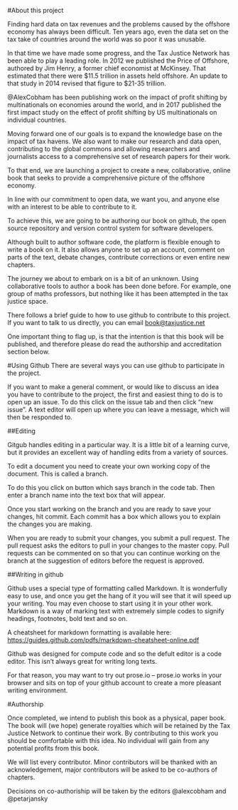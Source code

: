 #About this project

Finding hard data on tax revenues and the problems caused by the offshore economy has always been difficult. Ten years ago, even the data set on the tax take of countries around the world was so poor it was unusable.

In that time we have made some progress, and the Tax Justice Network has been able to play a leading role. In 2012 we published the Price of Offshore, authored by Jim Henry, a former chief economist at McKinsey. That estimated that there were $11.5 trillion in assets held offshore. An update to that study in 2014 revised that figure to $21-35 trillion.

@AlexCobham has been publishing work on the impact of profit shifting by multinationals on economies around the world, and in 2017 published the first impact study on the effect of profit shifting by US multinationals on individual countries.

Moving forward one of our goals is to expand the knowledge base on the impact of tax havens. We also want to make our research and data open, contributing to the global commons and allowing researchers and journalists access to a comprehensive set of research papers for their work.

To that end, we are launching a project to create a new, collaborative, online book that seeks to provide a comprehensive picture of the offshore economy.

In line with our commitment to open data, we want you, and anyone else with an interest to be able to contribute to it.

To achieve this, we are going to be authoring our book on github, the open source repository and version control system for software developers.

Although built to author software code, the platform is flexible enough to write a book on it. It also allows anyone to set up an account, comment on parts of the text, debate changes, contribute corrections or even entire new chapters.

The journey we about to embark on is a bit of an unknown. Using collaborative tools to author a book has been done before. For example, one group of maths professors, but nothing like it has been attempted in the tax justice space.

There follows a brief guide to how to use github to contribute to this project. If you want to talk to us directly, you can email book@taxjustice.net

One important thing to flag up, is that the intention is that this book will be published, and therefore please do read the authorship and accreditation section below.

#Using Github There are several ways you can use github to participate in the project.

If you want to make a general comment, or would like to discuss an idea you have to contribute to the project, the first and easiest thing to do is to open up an issue. To do this click on the issue tab and then click “new issue”. A text editor will open up where you can leave a message, which will then be responded to.

##Editing

Gitgub handles editing in a particular way. It is a little bit of a learning curve, but it provides an excellent way of handling edits from a variety of sources.

To edit a document you need to create your own working copy of the document. This is called a branch.

To do this you click on button which says branch in the code tab. Then enter a branch name into the text box that will appear.

Once you start working on the branch and you are ready to save your changes, hit commit. Each commit has a box which allows you to explain the changes you are making.

When you are ready to submit your changes, you submit a pull request. The pull request asks the editors to pull in your changes to the master copy. Pull requests can be commented on so that you can continue working on the branch at the suggestion of editors before the request is approved.

##Writing in github

Github uses a special type of formatting called Markdown. It is wonderfully easy to use, and once you get the hang of it you will see that it will speed up your writing. You may even choose to start using it in your other work. Markdown is a way of marking text with extremely simple codes to signify headings, footnotes, bold text and so on.

A cheatsheet for markdown formatting is available here: https://guides.github.com/pdfs/markdown-cheatsheet-online.pdf

Github was designed for compute code and so the defult editor is a code editor. This isn’t always great for writing long texts.

For that reason, you may want to try out prose.io – prose.io works in your browser and sits on top of your github account to create a more pleasant writing environment.

#Authorship

Once completed, we intend to publish this book as a physical, paper book. The book will (we hope) generate royalties which will be retained by the Tax Justice Network to continue their work. By contributing to this work you should be comfortable with this idea. No individual will gain from any potential profits from this book.

We will list every contributor. Minor contributors will be thanked with an acknowledgement, major contributors will be asked to be co-authors of chapters.

Decisions on co-authoriship will be taken by the editors @alexcobham and @petarjansky
